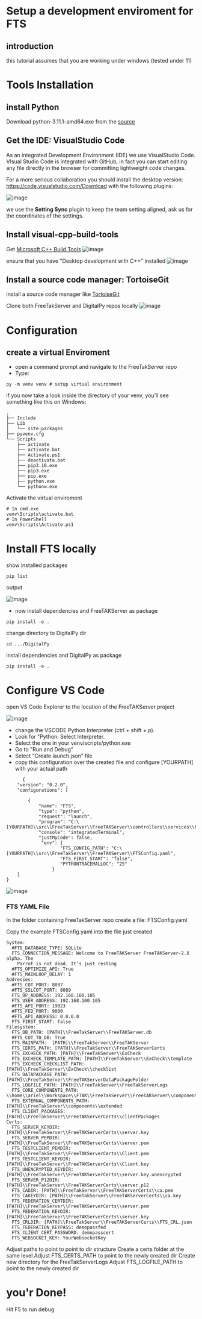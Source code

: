 # Setup a development enviroment for FTS
## introduction
this tutorial assumes that you are working under windows (tested under 11)

# Tools Installation
## install Python
Download python-3.11.1-amd64.exe from the [source](https://www.python.org/downloads/release/python-3111/)

## Get the IDE: VisualStudio Code
As an integrated Development Environment (IDE) we use VisualStudio Code.
VIsual Studio Code is integrated with GitHub, in fact you can start editing any file directly in the browser for committing lightweight code changes.

For a more serious collaboration you should install the desktop version:
https://code.visualstudio.com/Download
with the following plugins:

![image](https://user-images.githubusercontent.com/60719165/189349403-3b4d400b-2fe1-4ea1-a0ae-f0b164346bd5.png)

we use the **Setting Sync** plugin to keep the team setting aligned, ask us for the coordinates of the settings.

## Install visual-cpp-build-tools
 Get [Microsoft C++ Build Tools](https://visualstudio.microsoft.com/visual-cpp-build-tools/)
![image](https://user-images.githubusercontent.com/60719165/210389806-6f252b06-529b-433c-86e1-6fe8c6e09a2c.png)

ensure that you have "Desktop development with C++" installed
![image](https://user-images.githubusercontent.com/60719165/210411265-2bb7957d-1438-429e-95cb-e80afbd5d1c0.png)


##  Install a source code manager: TortoiseGit
install a source code manager like [TortoiseGit](https://tortoisegit.org/)

Clone both FreeTakServer and DigitalPy repos locally
![image](https://user-images.githubusercontent.com/60719165/210428765-86b5cd37-e23b-43b4-905a-84b300fa7f36.png)

# Configuration
## create a virtual Enviroment
* open a command prompt and navigate to the FreeTakServer repo
* Type:
```
py -m venv venv # setup virtual environment
```

if you now take a look inside the directory of your venv, you’ll see something like this on Windows:
```
.
├── Include
├── Lib
│   └── site-packages
├── pyvenv.cfg
└── Scripts
    ├── activate
    ├── activate.bat
    ├── Activate.ps1
    ├── deactivate.bat
    ├── pip3.10.exe
    ├── pip3.exe
    ├── pip.exe
    ├── python.exe
    └── pythonw.exe
```
Activate the virtual enviroment
```
# In cmd.exe
venv\Scripts\activate.bat
# In PowerShell
venv\Scripts\Activate.ps1
```
# Install FTS locally
show installed packages  
```
pip list
```
output

![image](https://user-images.githubusercontent.com/60719165/210388514-b3cd99c0-476d-48eb-8efd-c6f3efdc7902.png)

* now install dependencies and FreeTAKServer as package
```
pip install -e .
```

change directory to DigitalPy dir
```
cd .../DigitalPy
```
install dependencies and DigitalPy as package
```
pip install -e .
```
# Configure VS Code
open VS Code Explorer to the location of the FreeTAKServer project

![image](https://user-images.githubusercontent.com/60719165/210416689-9ee810ee-4970-40b6-a9fa-8cda8e1f8b8d.png)

* change the VSCODE Python Interpreter (ctrl + shift + p).
* Look for "Python: Select Interpreter.
* Select the one in your venv/scripts/python.exe
* Go to "Run and Debug"
* Select “Create launch.json” file
* copy this configuration  over the created file and configure [YOURPATH] with your actual path 
```
      {
    "version": "0.2.0",
    "configurations": [

        {
            "name": "FTS",
            "type": "python",
            "request": "launch",
            "program": "C:\[YOURPATH]\\src\\FreeTakServer\\FreeTAKServer\\controllers\\services\\FTS.py",
            "console": "integratedTerminal",
            "justMyCode": false,
             "env": {
                    "FTS_CONFIG_PATH": "C:\[YOURPATH]\\src\\FreeTakServer\\FreeTAKServer\\FTSConfig.yaml",
                    "FTS_FIRST_START": "false",
                    "PYTHONTRACEMALLOC": "25"
                 }
    ]
}  
```

![image](https://user-images.githubusercontent.com/60719165/210416985-b588273a-93bc-4b20-abdf-5ebcea2f5c44.png)


### FTS YAML File
In the  folder containing FreeTakServer repo create a file:
 FTSConfig.yaml
 
 

Copy the example FTSConfig.yaml into the file just created
```
System:
  #FTS_DATABASE_TYPE: SQLite
  FTS_CONNECTION_MESSAGE: Welcome to FreeTAKServer FreeTAKServer-2.X alpha. The
    Parrot is not dead. It’s just resting
  #FTS_OPTIMIZE_API: True
  #FTS_MAINLOOP_DELAY: 1
Addresses:
  #FTS_COT_PORT: 8087
  #FTS_SSLCOT_PORT: 8089
  FTS_DP_ADDRESS: 192.168.100.105
  FTS_USER_ADDRESS: 192.168.100.105
  #FTS_API_PORT: 19023
  #FTS_FED_PORT: 9000
  #FTS_API_ADDRESS: 0.0.0.0
  FTS_FIRST_START: false
Filesystem:
  FTS_DB_PATH: [PATH]\\FreeTakServer\\FreeTAKServer.db
  #FTS_COT_TO_DB: True
  FTS_MAINPATH:  [PATH]\\FreeTakServer\\FreeTAKServer
  FTS_CERTS_PATH: [PATH]\\FreeTakServer\\FreeTAKServerCerts
  FTS_EXCHECK_PATH: [PATH]\\FreeTakServer\\ExCheck
  FTS_EXCHECK_TEMPLATE_PATH: [PATH]\\FreeTakServer\\ExCheck\\template
  FTS_EXCHECK_CHECKLIST_PATH: [PATH]\\FreeTakServer\\ExCheck\\checklist
  FTS_DATAPACKAGE_PATH: [PATH]\\FreeTakServer\\FreeTAKServerDataPackageFolder
  FTS_LOGFILE_PATH: [PATH]\\FreeTakServer\\FreeTakServerLogs
  FTS_CORE_COMPONENTS_PATH: \\home\\ariel\\Workspace\\FTAK\\FreeTakServer\\FreeTAKServer\\components\\core
  FTS_EXTERNAL_COMPONENTS_PATH: [PATH]\\FreeTakServer\\components\\extended
  FTS_CLIENT_PACKAGES: [PATH]\\FreeTakServer\\FreeTAKServerCerts\\clientPackages
Certs:
  FTS_SERVER_KEYDIR: [PATH]\\FreeTakServer\\FreeTAKServerCerts\\server.key
  FTS_SERVER_PEMDIR: [PATH]\\FreeTakServer\\FreeTAKServerCerts\\server.pem
  FTS_TESTCLIENT_PEMDIR: [PATH]\\FreeTakServer\\FreeTAKServerCerts\\Client.pem
  FTS_TESTCLIENT_KEYDIR: [PATH]\\FreeTakServer\\FreeTAKServerCerts\\Client.key
  FTS_UNENCRYPTED_KEYDIR: [PATH]\\FreeTakServer\\FreeTAKServerCerts\\server.key.unencrypted
  FTS_SERVER_P12DIR: [PATH]\\FreeTakServer\\FreeTAKServerCerts\\server.p12
  FTS_CADIR: [PATH]\\FreeTakServer\\FreeTAKServerCerts\\ca.pem
  FTS_CAKEYDIR: [PATH]\\FreeTakServer\\FreeTAKServerCerts\\ca.key
  FTS_FEDERATION_CERTDIR: [PATH]\\FreeTakServer\\FreeTAKServerCerts\\server.pem
  FTS_FEDERATION_KEYDIR: [PATH]\\FreeTakServer\\FreeTAKServerCerts\\server.key
  FTS_CRLDIR: [PATH]\\FreeTakServer\\FreeTAKServerCerts\\FTS_CRL.json
  FTS_FEDERATION_KEYPASS: demopassfed
  FTS_CLIENT_CERT_PASSWORD: demopasscert
  FTS_WEBSOCKET_KEY: YourWebsocketKey
```


Adjust paths to point to point to dir structure
Create a certs folder at the same level
Adjust FTS_CERTS_PATH to point to the newly created dir
Create new directory for the FreeTakServerLogs
Adjust FTS_LOGFILE_PATH to point to the newly created dir

# you'r Done!
Hit F5 to run debug

